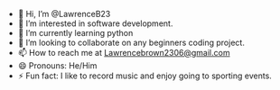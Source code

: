 - 👋 Hi, I’m @LawrenceB23
- 👀 I’m interested in software development.
- 🌱 I’m currently learning python
- 💞️ I’m looking to collaborate on any beginners coding project.
- 📫 How to reach me at Lawrencebrown2306@gmail.com
- 😄 Pronouns: He/Him
- ⚡ Fun fact: I like to record music and enjoy going to sporting events.

<!---
LawrenceB23/LawrenceB23 is a ✨ special ✨ repository because its `README.md` (this file) appears on your GitHub profile.
You can click the Preview link to take a look at your changes.
--->
